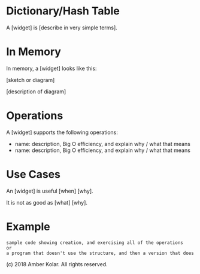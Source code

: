 # Dictionary/Hash Table

A \[widget\] is \[describe in very simple terms\].

# In Memory

In memory, a \[widget\] looks like this:

\[sketch or diagram\]

\[description of diagram\]

# Operations

A \[widget\] supports the following operations:

* name: description, Big O efficiency, and explain why / what that means
* name: description, Big O efficiency, and explain why / what that means

# Use Cases

An \[widget\] is useful \[when\] \[why\].

It is not as good as \[what] \[why\].

# Example

```
sample code showing creation, and exercising all of the operations
or
a program that doesn't use the structure, and then a version that does
```

(c) 2018 Amber Kolar. All rights reserved.